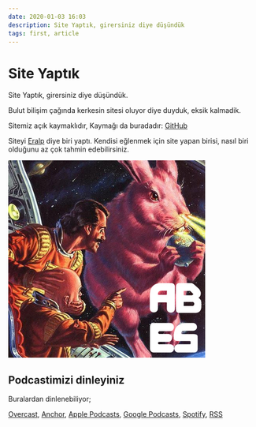 ```yaml
---
date: 2020-01-03 16:03
description: Site Yaptık, girersiniz diye düşündük
tags: first, article
---
```

# Site Yaptık

Site Yaptık, girersiniz diye düşündük.

Bulut bilişim çağında kerkesin sitesi oluyor diye duyduk, eksik kalmadik.

Sitemiz açık kaymaklıdır, Kaymağı da buradadır: [GitHub](https://github.com/abespodcast/abespodcast.github.io)

Siteyi [Eralp](https://twitter.com/eralpkaraduman) diye biri yaptı. Kendisi eğlenmek için site yapan birisi, nasıl biri olduğunu az çok tahmin edebilirsiniz.

![cover](/images/square-cover.jpg)

## Podcastimizi dinleyiniz

Buralardan dinlenebiliyor;

[Overcast](https://overcast.fm/itunes1467674555/abes),
[Anchor](https://anchor.fm/abes/),
[Apple Podcasts](https://podcasts.apple.com/us/podcast/abes/id1467674555?uo=4),
[Google Podcasts](https://www.google.com/podcasts?feed=aHR0cHM6Ly9hbmNob3IuZm0vcy9iNzBlODAwL3BvZGNhc3QvcnNz),
[Spotify](https://open.spotify.com/show/4XgrpsMAsYgrdtph48HN3S),
[RSS](https://anchor.fm/s/b70e800/podcast/rss)
